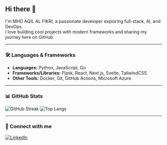 ## Hi there 👋

I'm MHD AQIL AL FIKRI, a passionate developer exploring full-stack, AI, and DevOps.  
I love building cool projects with modern frameworks and sharing my journey here on GitHub.

---

### 🛠 Languages & Frameworks
- **Languages:** Python, JavaScript, Go
- **Frameworks/Libraries:** Flask, React, Next.js, Svelte, TailwindCSS
- **Other Tools:** Docker, Git, GitHub Actions, Microsoft Azure

---

### 📊 GitHub Stats
![GitHub Streak](https://github-readme-streak-stats.herokuapp.com/?user=aqilfikri20&theme=dark&hide_border=true)
![Top Langs](https://github-readme-stats.vercel.app/api/top-langs/?username=aqilfikri20&layout=compact&theme=dark)



---

### 🔗 Connect with me
[![LinkedIn](https://img.shields.io/badge/LinkedIn-Aqil-blue?style=flat-square&logo=linkedin)](https://www.linkedin.com/in/mhdaqilalfikri)
